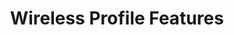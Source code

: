 ---
title: Wireless Profile Features
layout: list-content.html
contentlist:
  - heading: Wireless
    description: Lorem ipsum dolor sit amet, consectetur adipisicing elit, sed do eiusmod tempor incididunt ut labore et dolore magna aliqua. Ut enim ad minim veniam
    visible: false
    items: 
      - title: Cellular Manager
        url: /mx/5-0/wireless/cellularmgr
        description: The CellularMgr allows you to control how a device's Cellular data connection is used.
        urls:
          - title: "4.4"
            url: /mx/4-4/wireless/cellularmgr
          - title: "5.0"
            url: /mx/5-0/wireless/cellularmgr
      - title: DHCP Manager
        url: /mx/5-0/wireless/dhcpmgr
        description: The DhcpOptionMgr allows you to configure DHCP Options.
        urls:
          - title: "4.4"
            url: /mx/4-4/wireless/dhcpmgr
          - title: "5.0"
            url: /mx/5-0/wireless/dhcpmgr
      - title: GPRS Manager
        url: /mx/5-0/wireless/gprsmgr
        description: The GprsMgr allows you to manage APN settings for the devices GPRS network.
        urls:
          - title: "4.2"
            url: /mx/4-2/wireless/gprsmgr
          - title: "4.4"
            url: /mx/4-4/wireless/gprsmgr
          - title: "5.0"
            url: /mx/5-0/wireless/gprsmgr
      - title: WiFi Manager
        url: /mx/5-0/wireless/wifi
        description: The Wi-Fi feature type allows you to manage a device's Wi-Fi settings as well as manage the network profiles to be used for connecting and remembering networks.
        urls:
          - title: "4.2"
            url: /mx/4-2/wireless/wifi
          - title: "4.4"
            url: /mx/4-4/wireless/wifi
          - title: "5.0"
            url: /mx/5-0/wireless/wifi
      - title: Wireless Manager
        url: /mx/5-0/wireless/wirelessmgr
        description: The WirelessMgr allows you to turn various wireless radios On or Off, like Bluetooth, GPRS, NFC, etc.
        urls:
          - title: "4.2"
            url: /mx/4-2/wireless/wirelessmgr
          - title: "4.4"
            url: /mx/4-4/wireless/wirelessmgr
          - title: "5.0"
            url: /mx/5-0/wireless/wirelessmgr

---